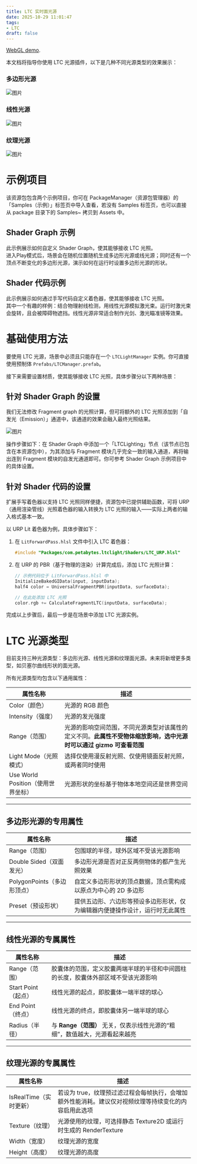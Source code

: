 ```yaml
---
title: LTC 实时面光源
date: 2025-10-29 11:01:47
tags:
- LTC
draft: false
---
```


[WebGL demo](https://yaotouge.github.io/imgs/LTCDemo/WebGLBuild/index.html).

本文档将指导你使用 LTC 光源插件，以下是几种不同光源类型的效果展示：

### 多边形光源
![图片](/imgs/polygon.png)

### 线性光源
![图片](/imgs/linear.png)

### 纹理光源
![图片](/imgs/textured.png)


# 示例项目
该资源包包含两个示例项目，你可在 PackageManager（资源包管理器）的「Samples（示例）」标签页中导入查看，若没有 Samples 标签页，也可以直接从 package 目录下的 Samples~ 拷贝到 Assets 中。

## Shader Graph 示例
此示例展示如何自定义 Shader Graph，使其能够接收 LTC 光照。  
进入Play模式后，场景会在随机位置随机生成多边形光源或线光源；同时还有一个顶点不断变化的多边形光源，演示如何在运行时设置多边形光源的形状。

## Shader 代码示例
此示例展示如何通过手写代码自定义着色器，使其能够接收 LTC 光照。  
其中一个有趣的样例：结合物理射线检测，用线性光源模拟激光束。运行时激光束会旋转，且会被障碍物遮挡。线性光源非常适合制作光剑、激光瞄准镜等效果。


# 基础使用方法
要使用 LTC 光源，场景中必须且只能存在一个 `LTCLightManager` 实例。你可直接使用预制体 `Prefabs/LTCManager.prefab`。

接下来需要设置材质，使其能够接收 LTC 光照，具体步骤分以下两种场景：

## 针对 Shader Graph 的设置
我们无法修改 Fragment graph 的光照计算，但可将额外的 LTC 光照添加到「自发光（Emission）」通道中，该通道的效果会融入最终光照结果。

![图片](/imgs/shadergraph_sample.png)

操作步骤如下：在 Shader Graph 中添加一个「LTCLighting」节点（该节点已包含在本资源包中），为其添加与 Fragment 模块几乎完全一致的输入通道，再将输出连到 Fragment 模块的自发光通道即可。你可参考 Shader Graph 示例项目中的具体设置。

## 针对 Shader 代码的设置
扩展手写着色器以支持 LTC 光照同样便捷，资源包中已提供辅助函数，可将 URP（通用渲染管线）光照着色器的输入转换为 LTC 光照的输入——实际上两者的输入格式基本一致。

以 URP Lit 着色器为例，具体步骤如下：
1. 在 `LitForwardPass.hlsl` 文件中引入 LTC 着色器：
   ```cpp
   #include "Packages/com.petabytes.ltclight/Shaders/LTC_URP.hlsl"
   ```
2. 在 URP 的 PBR（基于物理的渲染）计算完成后，添加 LTC 光照计算：
   ```cpp
   // 示例代码位于 LitForwardPass.hlsl 中
   InitializeBakedGIData(input, inputData);
   half4 color = UniversalFragmentPBR(inputData, surfaceData);

   // 在此处添加 LTC 光照
   color.rgb += CalculateFragmentLTC(inputData, surfaceData);
   ```

完成以上步骤后，最后一步是在场景中添加 LTC 光源实例。


# LTC 光源类型
目前支持三种光源类型：多边形光源、线性光源和纹理面光源。未来将新增更多类型，如贝塞尔曲线形状的面光源。

所有光源类型均包含以下通用属性：

| 属性名称 | 描述 |
|----------|------|
| Color（颜色） | 光源的 RGB 颜色 |
| Intensity（强度） | 光源的发光强度 |
| Range（范围） | 光源的影响空间范围，不同光源类型对该属性的定义不同。**此属性不受物体缩放影响，选中光源时可以通过 gizmo 可查看范围** |
| Light Mode（光照模式） | 选择仅使用漫反射光照、仅使用镜面反射光照，或两者同时使用 |
| Use World Position（使用世界坐标） | 光源形状的坐标基于物体本地空间还是世界空间 |

---

## 多边形光源的专用属性
| 属性名称 | 描述 |
|----------|------|
| Range（范围） | 包围球的半径，球外区域不受该光源影响 |
| Double Sided（双面发光） | 多边形光源是否对正反两侧物体的都产生光照效果 |
| PolygonPoints（多边形顶点） | 自定义多边形形状的顶点数据，顶点需构成以原点为中心的 2D 多边形 |
| Preset（预设形状） | 提供五边形、六边形等预设多边形形状，仅为编辑器内便捷操作设计，运行时无此属性 |

---

## 线性光源的专属属性
| 属性名称 | 描述 |
|----------|------|
| Range（范围） | 胶囊体的范围，定义胶囊两端半球的半径和中间圆柱的长度，胶囊体外部区域不受该光源影响 |
| Start Point（起点） | 线性光源的起点，即胶囊体一端半球的球心 |
| End Point（终点） | 线性光源的终点，即胶囊体另一端半球的球心 |
| Radius（半径） | 与 **Range（范围）** 无关，仅表示线性光源的“粗细”，数值越大，光源看起来越亮 |

---

## 纹理光源的专属属性
| 属性名称 | 描述 |
|----------|------|
| IsRealTime（实时更新） | 若设为 true，纹理预过滤过程会每帧执行，会增加额外性能消耗。建议仅对视频纹理等持续变化的内容启用此选项 |
| Texture（纹理） | 光源使用的纹理，可选择静态 Texture2D 或运行时生成的 RenderTexture |
| Width（宽度） | 纹理光源的宽度 |
| Height（高度） | 纹理光源的高度 |
